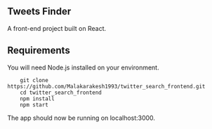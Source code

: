 ## Tweets Finder

A front-end project built on React.

## Requirements

You will need Node.js installed on your environment.

```
    git clone https://github.com/Malakarakesh1993/twitter_search_frontend.git
    cd twitter_search_frontend
    npm install
    npm start
```

The app should now be running on localhost:3000.
